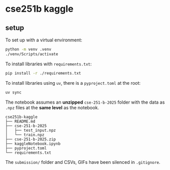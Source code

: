 # cse251b kaggle


## setup
To set up with a virtual environment:
```bash
python -m venv .venv
./venv/Scripts/activate
```

To install libraries with `requirements.txt`:
```bash
pip install -r ./requirements.txt
```

To install libraries using `uv`, there is a `pyproject.toml` at the root:
```bash
uv sync
```

The notebook assumes an **unzipped** `cse-251-b-2025` folder with the data as `.npz` files at the **same level** as the notebook.

```
cse251b-kaggle
├── README.md
├── cse-251-b-2025
│   ├── test_input.npz
│   └── train.npz
├── cse-251-b-2025.zip
├── kaggleNotebook.ipynb
├── pyproject.toml
└── requirements.txt
```

The `submission/` folder and CSVs, GIFs have been silenced in `.gitignore`.
